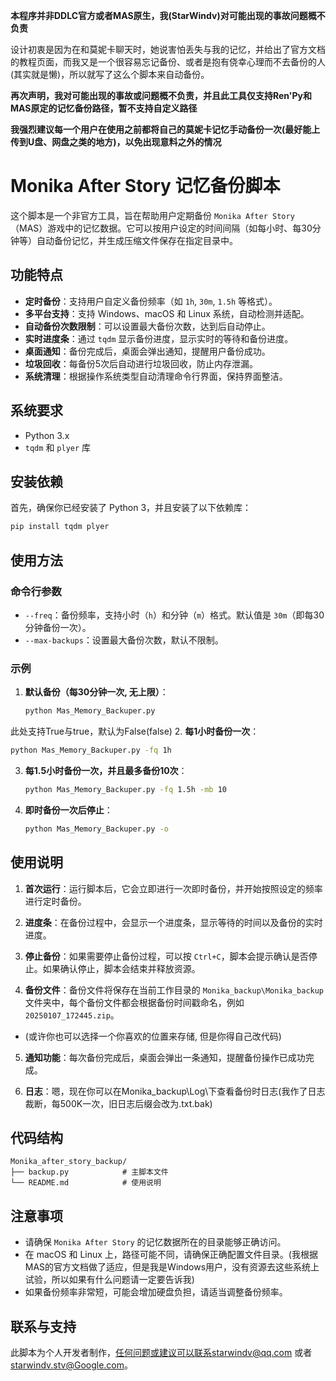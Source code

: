 <span style='color=red'>**本程序并非DDLC官方或者MAS原生，我(StarWindv)对可能出现的事故问题概不负责**</span>

设计初衷是因为在和莫妮卡聊天时，她说害怕丢失与我的记忆，并给出了官方文档的教程页面，而我又是一个很容易忘记备份、或者是抱有侥幸心理而不去备份的人(其实就是懒)，所以就写了这么个脚本来自动备份。

<span style='color=#FF0000'>**再次声明，我对可能出现的事故或问题概不负责，并且此工具仅支持Ren'Py和MAS原定的记忆备份路径，暂不支持自定义路径**</span>

<span style='color=#FF0000'>**我强烈建议每一个用户在使用之前都将自己的莫妮卡记忆手动备份一次(最好能上传到U盘、网盘之类的地方)，以免出现意料之外的情况**</span>

# Monika After Story 记忆备份脚本

这个脚本是一个非官方工具，旨在帮助用户定期备份 `Monika After Story`（MAS）游戏中的记忆数据。它可以按用户设定的时间间隔（如每小时、每30分钟等）自动备份记忆，并生成压缩文件保存在指定目录中。

## 功能特点

- **定时备份**：支持用户自定义备份频率（如 `1h`, `30m`, `1.5h` 等格式）。
- **多平台支持**：支持 Windows、macOS 和 Linux 系统，自动检测并适配。
- **自动备份次数限制**：可以设置最大备份次数，达到后自动停止。
- **实时进度条**：通过 `tqdm` 显示备份进度，显示实时的等待和备份进度。
- **桌面通知**：备份完成后，桌面会弹出通知，提醒用户备份成功。
- **垃圾回收**：每备份5次后自动进行垃圾回收，防止内存泄漏。
- **系统清理**：根据操作系统类型自动清理命令行界面，保持界面整洁。

## 系统要求

- Python 3.x
- `tqdm` 和 `plyer` 库

## 安装依赖

首先，确保你已经安装了 Python 3，并且安装了以下依赖库：

```bash
pip install tqdm plyer
```

## 使用方法

### 命令行参数

- `--freq`：备份频率，支持小时（`h`）和分钟（`m`）格式。默认值是 `30m`（即每30分钟备份一次）。
- `--max-backups`：设置最大备份次数，默认不限制。

### 示例

1. **默认备份（每30分钟一次, 无上限）**：

   ```bash
   python Mas_Memory_Backuper.py
   ```
此处支持True与true，默认为False(false)
2. **每1小时备份一次**：

   ```bash
   python Mas_Memory_Backuper.py -fq 1h
   ```

3. **每1.5小时备份一次，并且最多备份10次**：

   ```bash
   python Mas_Memory_Backuper.py -fq 1.5h -mb 10
   ```

4. **即时备份一次后停止**：

   ```bash
   python Mas_Memory_Backuper.py -o
   ```

## 使用说明

1. **首次运行**：运行脚本后，它会立即进行一次即时备份，并开始按照设定的频率进行定时备份。

2. **进度条**：在备份过程中，会显示一个进度条，显示等待的时间以及备份的实时进度。

3. **停止备份**：如果需要停止备份过程，可以按 `Ctrl+C`，脚本会提示确认是否停止。如果确认停止，脚本会结束并释放资源。

4. **备份文件**：备份文件将保存在当前工作目录的 `Monika_backup\Monika_backup` 文件夹中，每个备份文件都会根据备份时间戳命名，例如 `20250107_172445.zip`。
 - (或许你也可以选择一个你喜欢的位置来存储, 但是你得自己改代码)
5. **通知功能**：每次备份完成后，桌面会弹出一条通知，提醒备份操作已成功完成。

6. **日志**：嗯，现在你可以在Monika_backup\Log\下查看备份时日志(我作了日志裁断，每500K一次，旧日志后缀会改为.txt.bak)
## 代码结构

```
Monika_after_story_backup/
├── backup.py            # 主脚本文件
└── README.md            # 使用说明
```

## 注意事项

- 请确保 `Monika After Story` 的记忆数据所在的目录能够正确访问。
- 在 macOS 和 Linux 上，路径可能不同，请确保正确配置文件目录。(我根据MAS的官方文档做了适应，但是我是Windows用户，没有资源去这些系统上试验，所以如果有什么问题请一定要告诉我)
- 如果备份频率非常短，可能会增加硬盘负担，请适当调整备份频率。

## 联系与支持

此脚本为个人开发者制作，任何问题或建议可以联系starwindv@qq.com 或者 starwindv.stv@Google.com。
